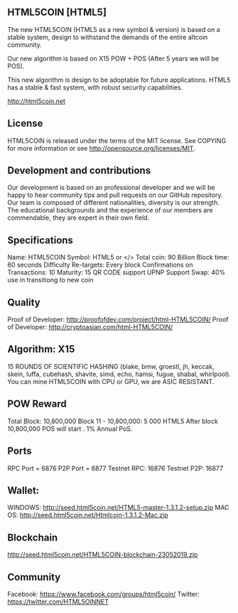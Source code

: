 ## HTML5COIN [HTML5]

The new HTML5COIN (HTML5 as a new symbol & version) is based on a stable system, design to withstand the demands of the entire altcoin community.

Our new algorithm is based on X15 POW + POS (After 5 years we will be POS).

This new algorithm is design to be adoptable for future applications. HTML5 has a stable & fast system, with robust security capabilities.

http://html5coin.net

## License

HTML5COIN is released under the terms of the MIT license. See COPYING for more information or see http://opensource.org/licenses/MIT.

## Development and contributions

Our development is based on an professional developer and we will be happy to hear community tips and pull requests on our GitHub repository. Our team is composed of different nationalities, diversity is our strength. The educational backgrounds and the experience of our members are  commendable, they are expert in their own field. 

## Specifications

Name: HTML5COIN
Symbol: HTML5 or </>
Total coin: 90 Billion 
Block time: 60 seconds 
Difficulty Re-targets: Every block Confirmations on Transactions: 10 
Maturity: 15
QR CODE support
UPNP Support
Swap: 40% use in transitiong to new coin


## Quality

Proof of Developer: http://proofofdev.com/project/html-HTML5COIN/
Proof of Developer: http://cryptoasian.com/html-HTML5COIN/

## Algorithm: X15

15 ROUNDS OF SCIENTIFIC HASHING (blake, bmw, groestl, jh, keccak, skein, luffa, cubehash, shavite, simd, echo, hamsi, fugue, shabal, whirlpool). You can mine HTML5COIN with CPU or GPU, we are ASIC RESISTANT.

## POW Reward
Total Block: 10,800,000 
Block 11 - 10,800,000: 5 000 HTML5 After block 10,800,000 POS will start . 1% Annual PoS.

## Ports

RPC Port = 6876
P2P Port = 6877
Testnet RPC: 16876
Testnet P2P: 16877 

## Wallet:
 
WINDOWS: http://seed.html5coin.net/HTML5-master-1.3.1.2-setup.zip 
MAC OS: http://seed.html5coin.net/Htmlcoin-1.3.1.2-Mac.zip

## Blockchain 

http://seed.html5coin.net/HTML5COIN-blockchain-23052019.zip

## Community

Facebook: https://www.facebook.com/groups/html5coin/
Twitter: https://twitter.com/HTML5OINNET
